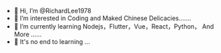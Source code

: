 - 👋 Hi, I’m @RichardLee1978
- 👀 I’m interested in Coding and Maked Chinese Delicacies.......
- 🌱 I’m currently learning Nodejs，Flutter，Vue，React，Python， And More ...... 
- 💞️ It's no end to learning ...

<!---
RichardLee1978/RichardLee1978 is a ✨ special ✨ repository because its `README.md` (this file) appears on your GitHub profile.
You can click the Preview link to take a look at your changes.
--->
